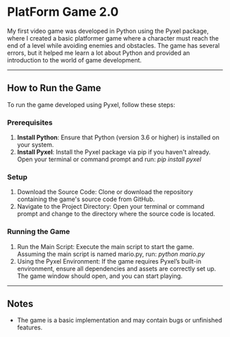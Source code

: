# PlatForm Game 2.0

My first video game was developed in Python using the Pyxel package, where I created a basic platformer game where a character must reach the end of a level while avoiding enemies and obstacles. The game has several errors, but it helped me learn a lot about Python and provided an introduction to the world of game development.

---
## How to Run the Game

To run the game developed using Pyxel, follow these steps:

### Prerequisites

1. **Install Python**: Ensure that Python (version 3.6 or higher) is installed on your system.
2. **Install Pyxel**: Install the Pyxel package via pip if you haven't already. Open your terminal or command prompt and run: _pip install pyxel_

### Setup
1. Download the Source Code: Clone or download the repository containing the game's source code from GitHub.
2. Navigate to the Project Directory: Open your terminal or command prompt and change to the directory where the source code is located.

### Running the Game
1. Run the Main Script: Execute the main script to start the game. Assuming the main script is named mario.py, run: _python mario.py_
2. Using the Pyxel Environment: If the game requires Pyxel’s built-in environment, ensure all dependencies and assets are correctly set up. The game window should open, and you can start playing.

---

## Notes
- The game is a basic implementation and may contain bugs or unfinished features.
